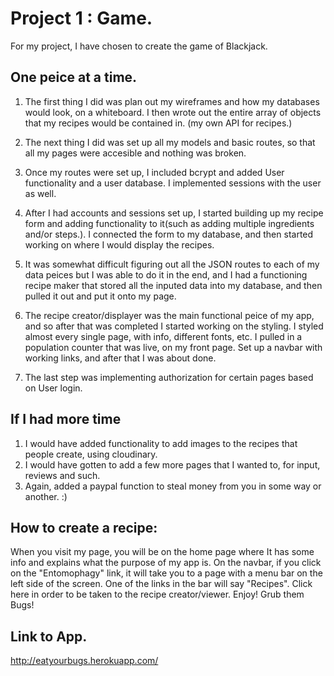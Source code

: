 # Project 1 : Game.

For my project, I have chosen to create the game of Blackjack.

## One peice at a time.

1. The first thing I did was plan out my wireframes and how my databases would look, on a whiteboard. I then wrote out the entire array of objects that my recipes would be contained in. (my own API for recipes.)

3. The next thing I did was set up all my models and basic routes, so that all my pages were accesible and nothing was broken.

4. Once my routes were set up, I included bcrypt and added User functionality and a user database. I implemented sessions with the user as well.

4. After I had accounts and sessions set up, I started building up my recipe form and adding functionality to it(such as adding multiple ingredients and/or steps.). I connected the form to my database, and then started working on where I would display the recipes.

5. It was somewhat difficult figuring out all the JSON routes to each of my data peices but I was able to do it in the end, and I had a functioning recipe maker that stored all the inputed data into my database, and then pulled it out and put it onto my page.

6. The recipe creator/displayer was the main functional peice of my app, and so after that was completed I started working on the styling. I styled almost every single page, with info, different fonts, etc. I pulled in a population counter that was live, on my front page. Set up a navbar with working links, and after that I was about done.

7. The last step was implementing authorization for certain pages based on User login.


## If I had more time

1. I would have added functionality to add images to the recipes that people create, using cloudinary.
2. I would have gotten to add a few more pages that I wanted to, for input, reviews and such.
3. Again, added a paypal function to steal money from you in some way or another. :)


## How to create a recipe:

When you visit my page, you will be on the home page where It has some info and explains what the purpose of my app is. On the navbar, if you click on the "Entomophagy" link, it will take you to a page with a menu bar on the left side of the screen. One of the links in the bar will say "Recipes".
Click here in order to be taken to the recipe creator/viewer.
Enjoy! Grub them Bugs!

## Link to App.

 http://eatyourbugs.herokuapp.com/